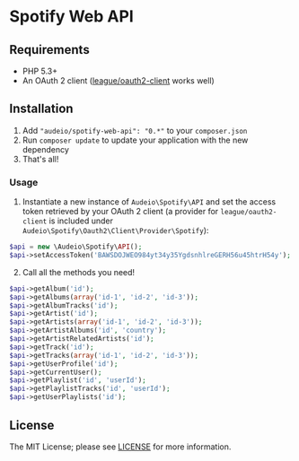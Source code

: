 Spotify Web API
===============

## Requirements

* PHP 5.3+
* An OAuth 2 client ([league/oauth2-client](https://github.com/thephpleague/oauth2-client) works well)

## Installation

1. Add `"audeio/spotify-web-api": "0.*"` to your `composer.json`
2. Run `composer update` to update your application with the new dependency
3. That's all!

### Usage

1. Instantiate a new instance of `Audeio\Spotify\API` and set the access token retrieved by your OAuth 2 client (a provider for `league/oauth2-client` is included under `Audeio\Spotify\Oauth2\Client\Provider\Spotify`):

````php
$api = new \Audeio\Spotify\API();
$api->setAccessToken('BAWSDOJWEO984yt34y35YgdsnhlreGERH56u45htrH54y');
````

2. Call all the methods you need!

````php
$api->getAlbum('id');
$api->getAlbums(array('id-1', 'id-2', 'id-3'));
$api->getAlbumTracks('id');
$api->getArtist('id');
$api->getArtists(array('id-1', 'id-2', 'id-3'));
$api->getArtistAlbums('id', 'country');
$api->getArtistRelatedArtists('id');
$api->getTrack('id');
$api->getTracks(array('id-1', 'id-2', 'id-3'));
$api->getUserProfile('id');
$api->getCurrentUser();
$api->getPlaylist('id', 'userId');
$api->getPlaylistTracks('id', 'userId');
$api->getUserPlaylists('id');
````

## License
The MIT License; please see [LICENSE](LICENSE) for more information.